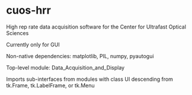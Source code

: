 # cuos-hrr
High rep rate data acquisition software for the Center for Ultrafast Optical Sciences

Currently only for GUI

Non-native dependencies: matplotlib, PIL, numpy, pyautogui

Top-level module: Data_Acquisition_and_Display

Imports sub-interfaces from modules with class UI descending from tk.Frame, tk.LabelFrame, or tk.Menu
